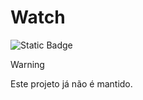 # Watch

![Static Badge](https://img.shields.io/badge/Vers%C3%A3o-1.0-orange?style=for-the-badge)

> [!WARNING]
> Este projeto já não é mantido.

